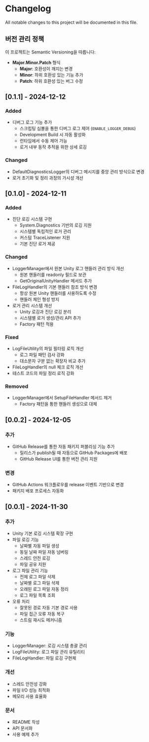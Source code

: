 # Changelog

All notable changes to this project will be documented in this file.

## 버전 관리 정책

이 프로젝트는 Semantic Versioning을 따릅니다:

- **Major.Minor.Patch** 형식
  - **Major**: 호환성이 깨지는 변경
  - **Minor**: 하위 호환성 있는 기능 추가
  - **Patch**: 하위 호환성 있는 버그 수정

## [0.1.1] - 2024-12-12

### Added

- 디버그 로그 기능 추가
  - 스크립팅 심볼을 통한 디버그 로그 제어 (`ENABLE_LOGGER_DEBUG`)
  - Development Build 시 자동 활성화
  - 런타임에서 수동 제어 가능
  - 로거 내부 동작 추적을 위한 상세 로깅

### Changed

- DefaultDiagnosticsLogger의 디버그 메시지를 중앙 관리 방식으로 변경
- 로거 초기화 및 정리 과정의 가시성 개선

## [0.1.0] - 2024-12-11

### Added

- 진단 로깅 시스템 구현
  - System.Diagnostics 기반의 로깅 지원
  - 시스템별 독립적인 로거 관리
  - 커스텀 TraceListener 지원
  - 기본 진단 로거 제공

### Changed

- LoggerManager에서 원본 Unity 로그 핸들러 관리 방식 개선
  - 원본 핸들러를 readonly 필드로 보관
  - GetOriginalUnityHandler 메서드 추가
- FileLogHandler의 기본 핸들러 참조 방식 변경
  - 항상 원본 Unity 핸들러를 사용하도록 수정
  - 핸들러 체인 형성 방지
- 로거 관리 시스템 개선
  - Unity 로깅과 진단 로깅 분리
  - 시스템별 로거 생성/관리 API 추가
  - Factory 패턴 적용

### Fixed

- LogFileUtility의 파일 필터링 로직 개선
  - 로그 파일 패턴 검사 강화
  - 대소문자 구분 없는 확장자 비교 추가
- FileLogHandler의 null 체크 로직 개선
- 테스트 코드의 파일 정리 로직 강화

### Removed

- LoggerManager에서 SetupFileHandler 메서드 제거
  - Factory 패턴을 통한 핸들러 생성으로 대체

## [0.0.2] - 2024-12-05

### 추가

- GitHub Release를 통한 자동 패키지 퍼블리싱 기능 추가
  - 릴리스가 publish될 때 자동으로 GitHub Packages에 배포
  - GitHub Release UI를 통한 버전 관리 지원

### 변경

- GitHub Actions 워크플로우를 release 이벤트 기반으로 변경
- 패키지 배포 프로세스 자동화

## [0.0.1] - 2024-11-30

### 추가

- Unity 기본 로깅 시스템 확장 구현
- 파일 로깅 기능
  - 날짜별 자동 파일 생성
  - 동일 날짜 파일 자동 넘버링
  - 스레드 안전 로깅
  - 파일 공유 지원
- 로그 파일 관리 기능
  - 전체 로그 파일 삭제
  - 날짜별 로그 파일 삭제
  - 오래된 로그 파일 자동 정리
  - 로그 파일 목록 조회
- 오류 처리
  - 잘못된 경로 자동 기본 경로 사용
  - 파일 접근 오류 자동 복구
  - 스트림 재시도 메커니즘

### 기능

- LoggerManager: 로깅 시스템 총괄 관리
- LogFileUtility: 로그 파일 관리 유틸리티
- FileLogHandler: 파일 로깅 구현체

### 개선

- 스레드 안전성 강화
- 파일 I/O 성능 최적화
- 메모리 사용 효율화

### 문서

- README 작성
- API 문서화
- 사용 예제 추가

